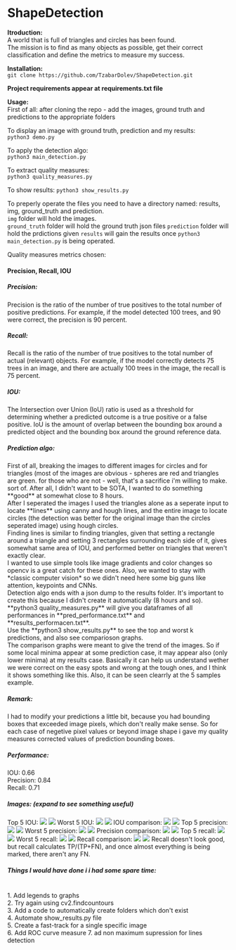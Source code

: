# ShapeDetection

**Itroduction:** <br>
A world that is full of triangles and circles has been found. <br>
The mission is to find as many objects as possible, get their correct classification and define the metrics to measure my success.

**Installation:**<br>
`git clone https://github.com/TzabarDolev/ShapeDetection.git`

**Project requirements appear at requirements.txt file**

**Usage:**<br>
First of all: after cloning the repo - add the images, ground truth and predictions to the appropriate folders<br>

To display an image with ground truth, prediction and my results:<br>
`python3 demo.py`

To apply the detection algo:<br>
`python3 main_detection.py`

To extract quality measures:<br>
`python3 quality_measures.py`

To show results:
`python3 show_results.py`

To preperly operate the files you need to have a directory named: results, img, ground_truth and prediction.<br>
`img` folder will hold the images.<br>
`ground_truth` folder will hold the ground truth json files
`prediction` folder will hold the prdictions given
`results` will gain the results once `python3 main_detection.py` is being operated.

Quality measures metrics chosen:<br>
<h4>Precision, Recall, IOU</h4>
<h5>Precision: </h5>Precision is the ratio of the number of true positives to the total number of positive predictions. For example, if the model detected 100 trees, and 90 were correct, the precision is 90 percent.<br>
<h5>Recall: </h5>Recall is the ratio of the number of true positives to the total number of actual (relevant) objects. For example, if the model correctly detects 75 trees in an image, and there are actually 100 trees in the image, the recall is 75 percent.<br>
<h5>IOU: </h5>The Intersection over Union (IoU) ratio is used as a threshold for determining whether a predicted outcome is a true positive or a false positive. IoU is the amount of overlap between the bounding box around a predicted object and the bounding box around the ground reference data.<br>

<h5>Prediction algo: </h5>
First of all, breaking the images to different images for circles and for triangles (most of the images are obvious - spheres are red and triangles are green. for those who are not - well, that's a sacrifice i'm willing to make. sort of. After all, I didn't want to be SOTA, I wanted to do something **good** at somewhat close to 8 hours.<br>
After I seperated the images I used the triangles alone as a seperate input to locate **lines** using canny and hough lines, and the entire image to locate circles (the detection was better for the original image than the circles seperated image) using hough circles.<br>
Finding lines is similar to finding triangles, given that setting a rectangle around a triangle and setting 3 rectangles surrounding each side of it, gives somewhat same area of IOU, and performed better on triangles that weren't exactly clear.<br>
I wanted to use simple tools like image gradients and color changes so opencv is a great catch for these ones. Also, we wanted to stay with *classic computer vision* so we didn't need here some big guns like attention, keypoints and CNNs.<br>
Detection algo ends with a json dump to the results folder. It's important to create this because I didn't create it automatically (8 hours and so).
**python3 quality_measures.py** will give you dataframes of all performances in **pred_performance.txt** and **results_performacen.txt**.<br>
Use the **python3 show_results.py** to see the top and worst k predictions, and also see comparioson graphs. <br>
The comparison graphs were meant to give the trend of the images. So if some local minima appear at some prediction case, it may appear also (only lower minima) at my results case. Basically it can help us understand wether we were correct on the easy spots and wrong at the tough ones, and I think it shows something like this. Also, it can be seen clearrly at the 5 samples example.<br>

<h5>Remark:</h5>
I had to modify your predictions a little bit, because you had bounding boxes that exceeded image pixels, which don't really make sense. So for each case of negetive pixel values or beyond image shape i gave my quality measures corrected values of prediction bounding boxes.<br>

<h5>Performance:</h5>
IOU: 0.66<br>
Precision: 0.84<br>
Recall: 0.71<br>


<h5>Images: (expand to see something useful)</h5>
Top 5 IOU:
<img src="assets/IOU_top_k_GT.jpg"> 
<img src="assets/IOU_top_k.jpg"> 
Worst 5 IOU:
<img src="assets/IOU_worst_k_GT.jpg"> 
<img src="assets/IOU_worst_k.jpg"> 
IOU comparison:
<img src="assets/IOU_comparison_example.jpg">
<img src="assets/IOU_comparison.jpg">
Top 5 precision:
<img src="assets/precision_top_k_GT.jpg"> 
<img src="assets/precision_top_k.jpg"> 
Worst 5 precision:
<img src="assets/precision_worst_k_GT.jpg"> 
<img src="assets/precision_worst_k.jpg"> 
Precision comparison:
<img src="assets/precision_comparison_example.jpg">
<img src="assets/precision_comparison.jpg">
Top 5 recall:
<img src="assets/recall_top_k_GT.jpg">
<img src="assets/recall_top_k.jpg">
Worst 5 recall:
<img src="assets/recall_worst_k_GT.jpg"> 
<img src="assets/recall_worst_k.jpg"> 
Recall comparison:
<img src="assets/recall_comparison_example.jpg">
<img src="assets/recall_comparison.jpg">
Recall doesn't look good, but recall calculates TP/(TP+FN), and once almost everything is being marked, there aren't any FN.



<h5>Things I would have done i i had some spare time:</h5><br>
1. Add legends to graphs<br>
2. Try again using cv2.findcountours<br>
3. Add a code to automatically create folders which don't exist<br>
4. Automate show_results.py file<br>
5. Create a fast-track for a single specific image<br>
6. Add ROC curve measure
7. ad non maximum supression for lines detection
